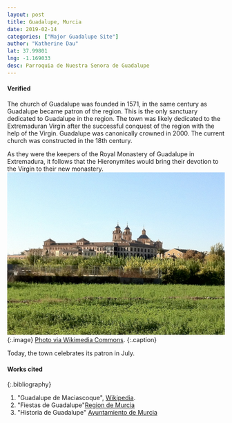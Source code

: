 ```yaml
---
layout: post
title: Guadalupe, Murcia
date: 2019-02-14
categories: ["Major Guadalupe Site"]
author: "Katherine Dau"
lat: 37.99801
lng: -1.169033
desc: Parroquia de Nuestra Senora de Guadalupe
---
```

#### Verified
The church of Guadalupe was founded in 1571, in the same century as Guadalupe became patron of the region. This is the only sanctuary dedicated to Guadalupe in the region. The town was likely dedicated to the Extremaduran Virgin after the successful conquest of the region with the help of the Virgin. Guadalupe was canonically crowned in 2000. The current church was constructed in the 18th century.

As they were the keepers of the Royal Monastery of Guadalupe in Extremadura, it follows that the Hieronymites would bring their devotion to the Virgin to their new monastery.
![Monastery of Los Jerónimos](images/guad-murcia.jpg)
   {:.image}
[Photo via Wikimedia Commons](https://commons.wikimedia.org/wiki/File:Los_Jer%C3%B3nimos_Guadalupe_Murcia_-_panoramio.jpg).
   {:.caption}

Today, the town celebrates its patron in July.

#### Works cited

{:.bibliography}
1. "Guadalupe de Maciascoque", [Wikipedia](https://es.wikipedia.org/wiki/Guadalupe_de_Maciascoque).
2. "Fiestas de Guadalupe"[Region de Murcia](http://www.regmurcia.com/servlet/s.Sl?sit=a,278,c,369,m,1218&r=ReP-10614-DETALLE_REPORTAJESPADRE)
3. "Historia de Guadalupe" [Ayuntamiento de Murcia](http://www.murcia.es/web/portal/historia23)

